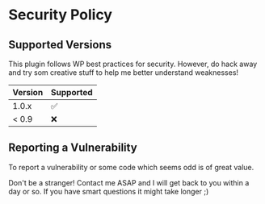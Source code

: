 # Security Policy

## Supported Versions

This plugin follows WP best practices for security. However, do hack away and try som creative stuff to help me better understand weaknesses!

| Version | Supported          |
| ------- | ------------------ |
| 1.0.x   | :white_check_mark: |
| < 0.9   | :x:                |

## Reporting a Vulnerability

To report a vulnerability or some code which seems odd is of great value.

Don't be a stranger! Contact me ASAP and I will get back to you within a day or so. If you have smart questions it might take longer ;)
